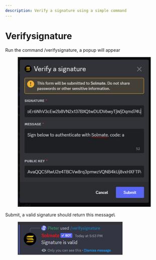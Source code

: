 ```yaml
---
description: Verify a signature using a simple command
---
```


# Verifysignature

Run the command /verifysignature, a popup will appear

<figure><img src="../.gitbook/assets/image (19).png" alt=""><figcaption></figcaption></figure>

Submit, a valid signature should return this message\


<figure><img src="../.gitbook/assets/image (1) (1) (1).png" alt=""><figcaption></figcaption></figure>
